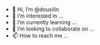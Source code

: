 - 👋 Hi, I’m @douxilin
- 👀 I’m interested in ...
- 🌱 I’m currently learning ...
- 💞️ I’m looking to collaborate on ...
- 📫 How to reach me ...

<!---
douxilin/douxilin is a ✨ special ✨ repository because its `README.md` (this file) appears on your GitHub profile.
You can click the Preview link to take a look at your changes.
--->

